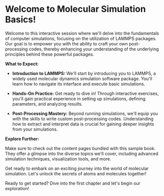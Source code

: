 # Welcome to Molecular Simulation Basics!

Welcome to this interactive session where we'll delve into the fundamentals of computer simulations, focusing on the utilization of LAMMPS packages. Our goal is to empower you with the ability to craft your own post-processing codes, thereby enhancing your understanding of the underlying principles behind these powerful packages.

**What to Expect:**

- **Introduction to LAMMPS:** We'll start by introducing you to LAMMPS, a widely used molecular dynamics simulation software package. You'll learn how to navigate its interface and execute basic simulations.

- **Hands-On Practice:** Get ready to dive in! Through interactive exercises, you'll gain practical experience in setting up simulations, defining parameters, and analyzing results.

- **Post-Processing Mastery:** Beyond running simulations, we'll equip you with the skills to write custom post-processing codes. Understanding how to extract and interpret data is crucial for gaining deeper insights from your simulations.

**Explore Further:**

Make sure to check out the content pages bundled with this sample book. They offer a glimpse into the diverse topics we'll cover, including advanced simulation techniques, visualization tools, and more.

Get ready to embark on an exciting journey into the world of molecular simulation. Let's unlock the secrets of atoms and molecules together!

Ready to get started? Dive into the first chapter and let's begin our exploration!
